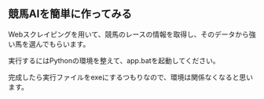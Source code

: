 <h2>競馬AIを簡単に作ってみる</h2>
<p>Webスクレイピングを用いて、競馬のレースの情報を取得し、そのデータから強い馬を選んでもらいます。</p>
<p>実行するにはPythonの環境を整えて、app.batを起動してください。</p>
<p>完成したら実行ファイルをexeにするつもりなので、環境は関係なくなると思います。</p>
